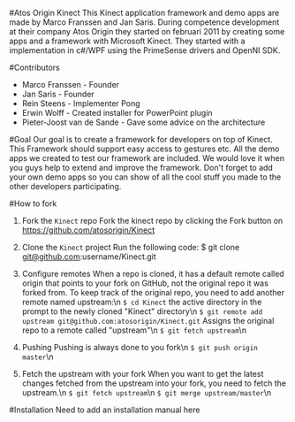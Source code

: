 #Atos Origin Kinect
This Kinect application framework and demo apps are made by Marco Franssen and Jan Saris. During competence development at their company Atos Origin they started on februari 2011 by creating some apps and a framework with Microsoft Kinect. They started with a implementation in c#/WPF using the PrimeSense drivers and OpenNI SDK.

#Contributors
* Marco Franssen - Founder
* Jan Saris - Founder
* Rein Steens - Implementer Pong
* Erwin Wolff - Created installer for PowerPoint plugin
* Pieter-Joost van de Sande - Gave some advice on the architecture

#Goal
Our goal is to create a framework for developers on top of Kinect. This Framework should support easy access to gestures etc. All the demo apps we created to test our framework are included. We would love it when you guys help to extend and improve the framework. Don't forget to add your own demo apps so you can show of all the cool stuff you made to the other developers participating.

#How to fork
1. Fork the `Kinect` repo
Fork the kinect repo by clicking the Fork button on https://github.com/atosorigin/Kinect

2. Clone the `Kinect` project
Run the following code:
$ git clone git@github.com:username/Kinect.git

3. Configure remotes
When a repo is cloned, it has a default remote called origin that points to your fork on GitHub, not the original repo it was forked from. To keep track of the original repo, you need to add another remote named upstream:\n
`$ cd Kinect` the active directory in the prompt to the newly cloned "Kinect" directory\n
`$ git remote add upstream git@github.com:atosorigin/Kinect.git` Assigns the original repo to a remote called "upstream"\n
`$ git fetch upstream`\n

4. Pushing
Pushing is always done to you fork\n
`$ git push origin master`\n

5. Fetch the upstream with your fork
When you want to get the latest changes fetched from the upstream into your fork, you need to fetch the upstream.\n
`$ git fetch upstream`\n
`$ git merge upstream/master`\n

#Installation
Need to add an installation manual here
